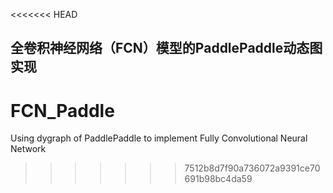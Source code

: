 <<<<<<< HEAD
##  全卷积神经网络（FCN）模型的PaddlePaddle动态图实现
# FCN_Paddle
Using dygraph of PaddlePaddle to implement Fully Convolutional Neural Network
>>>>>>> 7512b8d7f90a736072a9391ce70691b98bc4da59
